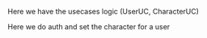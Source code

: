 Here we have the usecases logic (UserUC, CharacterUC)

Here we do auth and set the character for a user